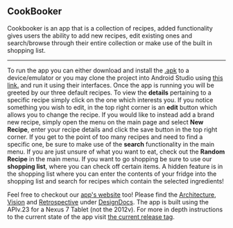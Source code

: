 CookBooker
---


Cookbooker is an app that is a collection of recipes, added functionality gives users the ability to add new recipes, edit existing ones and search/browse through their entire collection or make use of the built in shopping list.


---
To run the app you can either download and install the [.apk](https://code.cs.umanitoba.ca/comp3350-winter2019/cookbooker/blob/master/Cookbooker.apk) to a device/emulator or you may clone the project into Android Studio using [this link.](https://code.cs.umanitoba.ca/comp3350-winter2019/cookbooker.git) and run it using their interfaces.
Once the app is running you will be greeted by our three default recipes. To view the **details** pertaining to a specific recipe simply click on the one which interests you. If you notice something you wish to edit, in the top right corner is an **edit** button which allows you to change the recipe.
If you would like to instead add a brand new recipe, simply open the menu on the main page and select **New Recipe**, enter your recipe details and click the save button in the top right corner.
If you get to the point of too many recipes and need to find a specific one, be sure to make use of the **search** functionality in the main menu.
If you are just unsure of what you want to eat, check out the **Random Recipe** in the main menu.
If you want to go shopping be sure to use our **shopping list**, where you can check off certain items.
A hidden feature is in the shopping list where you can enter the contents of your fridge into the shopping list and search for recipes which contain the selected ingredients!

Feel free to checkout our [app's website](https://code.cs.umanitoba.ca/comp3350-winter2019/cookbooker/blob/master/public) too!
Please find the [Architecture](https://code.cs.umanitoba.ca/comp3350-winter2019/cookbooker/blob/master/DesignDocs/ARCHITECTURE.md), [Vision](https://code.cs.umanitoba.ca/comp3350-winter2019/cookbooker/blob/master/DesignDocs/VisionStatement.md) and [Retrospective](https://code.cs.umanitoba.ca/comp3350-winter2019/cookbooker/blob/master/DesignDocs/RETROSPECTIVE.md) under [DesignDocs](https://code.cs.umanitoba.ca/comp3350-winter2019/cookbooker/tree/master/DesignDocs).
The app is built using the APIv.23 for a Nexus 7 Tablet (not the 2012v).
For more in depth instructions to the current state of the app visit [the current release tag](https://code.cs.umanitoba.ca/comp3350-winter2019/cookbooker/tags/Iteration3Final).